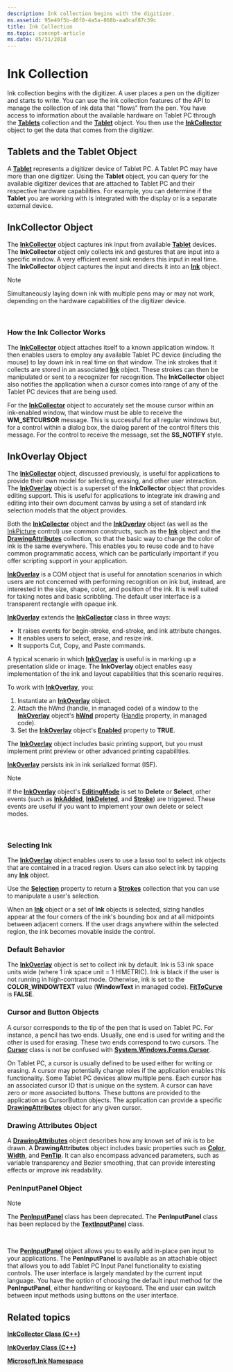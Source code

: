 ```yaml
---
description: Ink collection begins with the digitizer.
ms.assetid: 95e49f5b-d6f0-4a5a-868b-aa0caf87c39c
title: Ink Collection
ms.topic: concept-article
ms.date: 05/31/2018
---
```


# Ink Collection

Ink collection begins with the digitizer. A user places a pen on the digitizer and starts to write. You can use the ink collection features of the API to manage the collection of ink data that "flows" from the pen. You have access to information about the available hardware on Tablet PC through the [**Tablets**](/windows/desktop/api/msinkaut/nf-msinkaut-iinktablets-item) collection and the [**Tablet**](/windows/desktop/api/msinkaut/nn-msinkaut-iinktablet) object. You then use the [**InkCollector**](inkcollector-class.md) object to get the data that comes from the digitizer.

## Tablets and the Tablet Object

A [**Tablet**](/windows/desktop/api/msinkaut/nn-msinkaut-iinktablet) represents a digitizer device of Tablet PC. A Tablet PC may have more than one digitizer. Using the **Tablet** object, you can query for the available digitizer devices that are attached to Tablet PC and their respective hardware capabilities. For example, you can determine if the **Tablet** you are working with is integrated with the display or is a separate external device.

## InkCollector Object

The [**InkCollector**](inkcollector-class.md) object captures ink input from available [**Tablet**](/windows/desktop/api/msinkaut/nn-msinkaut-iinktablet) devices. The **InkCollector** object only collects ink and gestures that are input into a specific window. A very efficient event sink renders this input in real time. The **InkCollector** object captures the input and directs it into an [**Ink**](inkdisp-class.md) object.

> [!Note]  
> Simultaneously laying down ink with multiple pens may or may not work, depending on the hardware capabilities of the digitizer device.

 

### How the Ink Collector Works

The [**InkCollector**](inkcollector-class.md) object attaches itself to a known application window. It then enables users to employ any available Tablet PC device (including the mouse) to lay down ink in real time on that window. The ink strokes that it collects are stored in an associated [**Ink**](inkdisp-class.md) object. These strokes can then be manipulated or sent to a recognizer for recognition. The **InkCollector** object also notifies the application when a cursor comes into range of any of the Tablet PC devices that are being used.

For the [**InkCollector**](inkcollector-class.md) object to accurately set the mouse cursor within an ink-enabled window, that window must be able to receive the **WM\_SETCURSOR** message. This is successful for all regular windows but, for a control within a dialog box, the dialog parent of the control filters this message. For the control to receive the message, set the **SS\_NOTIFY** style.

## InkOverlay Object

The [**InkCollector**](inkcollector-class.md) object, discussed previously, is useful for applications to provide their own model for selecting, erasing, and other user interaction. The [**InkOverlay**](inkoverlay-class.md) object is a superset of the **InkCollector** object that provides editing support. This is useful for applications to integrate ink drawing and editing into their own document canvas by using a set of standard ink selection models that the object provides.

Both the [**InkCollector**](inkcollector-class.md) object and the [**InkOverlay**](inkoverlay-class.md) object (as well as the [InkPicture](inkpicture-control.md) control) use common constructs, such as the [**Ink**](inkdisp-class.md) object and the [**DrawingAttributes**](inkdrawingattributes-class.md) collection, so that the basic way to change the color of ink is the same everywhere. This enables you to reuse code and to have common programmatic access, which can be particularly important if you offer scripting support in your application.

[**InkOverlay**](inkoverlay-class.md) is a COM object that is useful for annotation scenarios in which users are not concerned with performing recognition on ink but, instead, are interested in the size, shape, color, and position of the ink. It is well suited for taking notes and basic scribbling. The default user interface is a transparent rectangle with opaque ink.

[**InkOverlay**](inkoverlay-class.md) extends the [**InkCollector**](inkcollector-class.md) class in three ways:

-   It raises events for begin-stroke, end-stroke, and ink attribute changes.
-   It enables users to select, erase, and resize ink.
-   It supports Cut, Copy, and Paste commands.

A typical scenario in which [**InkOverlay**](inkoverlay-class.md) is useful is in marking up a presentation slide or image. The **InkOverlay** object enables easy implementation of the ink and layout capabilities that this scenario requires.

To work with [**InkOverlay**](inkoverlay-class.md), you:

1.  Instantiate an [**InkOverlay**](inkoverlay-class.md) object.
2.  Attach the hWnd (handle, in managed code) of a window to the [**InkOverlay**](inkoverlay-class.md) object's [**hWnd**](/windows/desktop/api/msinkaut/nf-msinkaut-iinkoverlay-get_hwnd) property ([Handle](/previous-versions/ms582171(v=vs.100)) property, in managed code).
3.  Set the [**InkOverlay**](inkoverlay-class.md) object's [**Enabled**](/windows/desktop/api/msinkaut/nf-msinkaut-iinkoverlay-get_enabled) property to **TRUE**.

The [**InkOverlay**](inkoverlay-class.md) object includes basic printing support, but you must implement print preview or other advanced printing capabilities.

[**InkOverlay**](inkoverlay-class.md) persists ink in ink serialized format (ISF).

> [!Note]  
> If the [**InkOverlay**](inkoverlay-class.md) object's [**EditingMode**](/windows/desktop/api/msinkaut/nf-msinkaut-iinkoverlay-get_editingmode) is set to **Delete** or **Select**, other events (such as [**InkAdded**](inkdisp-inkadded.md), [**InkDeleted**](inkdisp-inkdeleted.md), and [**Stroke**](inkoverlay-stroke.md)) are triggered. These events are useful if you want to implement your own delete or select modes.

 

### Selecting Ink

The [**InkOverlay**](inkoverlay-class.md) object enables users to use a lasso tool to select ink objects that are contained in a traced region. Users can also select ink by tapping any [**Ink**](inkdisp-class.md) object.

Use the [**Selection**](/windows/desktop/api/msinkaut/nf-msinkaut-iinkoverlay-get_selection) property to return a [**Strokes**](/previous-versions/windows/desktop/legacy/ms703293(v=vs.85)) collection that you can use to manipulate a user's selection.

When an [**Ink**](inkdisp-class.md) object or a set of **Ink** objects is selected, sizing handles appear at the four corners of the ink's bounding box and at all midpoints between adjacent corners. If the user drags anywhere within the selected region, the ink becomes movable inside the control.

### Default Behavior

The [**InkOverlay**](inkoverlay-class.md) object is set to collect ink by default. Ink is 53 ink space units wide (where 1 ink space unit = 1 HIMETRIC). Ink is black if the user is not running in high-contrast mode. Otherwise, ink is set to the **COLOR\_WINDOWTEXT** value (**WindowText** in managed code). [**FitToCurve**](/windows/desktop/api/msinkaut/nf-msinkaut-iinkdrawingattributes-get_fittocurve) is **FALSE**.

### Cursor and Button Objects

A cursor corresponds to the tip of the pen that is used on Tablet PC. For instance, a pencil has two ends. Usually, one end is used for writing and the other is used for erasing. These two ends correspond to two cursors. The [**Cursor**](/windows/desktop/api/msinkaut/nn-msinkaut-iinkcursor) class is not be confused with [**System.Windows.Forms.Cursor**](/dotnet/api/system.windows.forms.cursor?view=netcore-3.1&preserve-view=true).

On Tablet PC, a cursor is usually defined to be used either for writing or erasing. A cursor may potentially change roles if the application enables this functionality. Some Tablet PC devices allow multiple pens. Each cursor has an associated cursor ID that is unique on the system. A cursor can have zero or more associated buttons. These buttons are provided to the application as CursorButton objects. The application can provide a specific [**DrawingAttributes**](inkdrawingattributes-class.md) object for any given cursor.

### Drawing Attributes Object

A [**DrawingAttributes**](inkdrawingattributes-class.md) object describes how any known set of ink is to be drawn. A **DrawingAttributes** object includes basic properties such as [**Color**](/windows/desktop/api/msinkaut/nf-msinkaut-iinkdrawingattributes-get_color), [**Width**](/windows/desktop/api/msinkaut/nf-msinkaut-iinkdrawingattributes-get_width), and [**PenTip**](/windows/desktop/api/msinkaut/nf-msinkaut-iinkdrawingattributes-get_pentip). It can also encompass advanced parameters, such as variable transparency and Bezier smoothing, that can provide interesting effects or improve ink readability.

### PenInputPanel Object

> [!Note]  
> The [**PenInputPanel**](peninputpanel-class.md) class has been deprecated. The **PenInputPanel** class has been replaced by the [**TextInputPanel**](/windows/desktop/api/peninputpanel/nn-peninputpanel-itextinputpanel) class.

 

The [**PenInputPanel**](peninputpanel-class.md) object allows you to easily add in-place pen input to your applications. The **PenInputPanel** is available as an attachable object that allows you to add Tablet PC Input Panel functionality to existing controls. The user interface is largely mandated by the current input language. You have the option of choosing the default input method for the **PenInputPanel**, either handwriting or keyboard. The end user can switch between input methods using buttons on the user interface.

## Related topics

<dl> <dt>

[**InkCollector Class (C++)**](inkcollector-class.md)
</dt> <dt>

[**InkOverlay Class (C++)**](inkoverlay-class.md)
</dt> <dt>

[**Microsoft.Ink Namespace**](/previous-versions/dotnet/netframework-3.5/ms581553(v=vs.90))
</dt> </dl>

 

 
